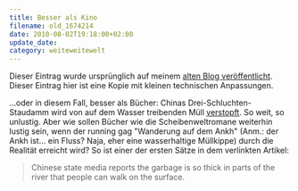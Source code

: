 ```yaml
---
title: Besser als Kino
filename: old_1674214
date: 2010-08-02T19:18:00+02:00
update_date:
category: weiteweitewelt
---
```

Dieser Eintrag wurde ursprünglich auf meinem [alten Blog veröffentlicht](https://stu.blogger.de/stories/1674214/). Dieser Eintrag hier ist eine Kopie mit kleinen technischen Anpassungen.

…oder in diesem Fall, besser als Bücher: Chinas Drei-Schluchten-Staudamm wird von auf dem Wasser treibenden Müll [verstopft](http://www.abc.net.au/news/stories/2010/08/02/2971300.htm). So weit, so unlustig.
Aber wie sollen Bücher wie die Scheibenweltromane weiterhin lustig sein, wenn der running gag "Wanderung auf dem Ankh" (Anm.: der Ankh ist… ein Fluss? Naja, eher eine wasserhaltige Müllkippe) durch die Realität erreicht wird? So ist einer der ersten Sätze in dem verlinkten Artikel:

> Chinese state media reports the garbage is so thick in parts of the river that people can walk on the surface.

